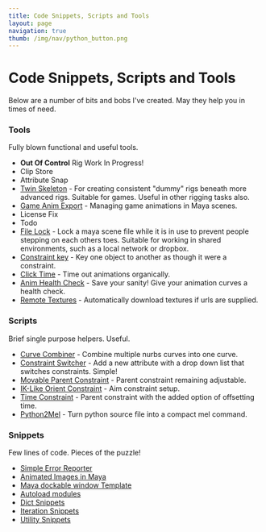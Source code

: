 ```yaml
---
title: Code Snippets, Scripts and Tools
layout: page
navigation: true
thumb: /img/nav/python_button.png
---
```

# Code Snippets, Scripts and Tools

Below are a number of bits and bobs I've created. May they help you in times of need.

### Tools

Fully blown functional and useful tools.

* __Out Of Control__ Rig Work In Progress!
* Clip Store
* Attribute Snap
* [Twin Skeleton](twinskeleton) - For creating consistent "dummy" rigs beneath more advanced rigs. Suitable for games. Useful in other rigging tasks also.
* [Game Anim Export](gameanimexport) - Managing game animations in Maya scenes.
* License Fix
* Todo
* [File Lock](filelock) - Lock a maya scene file while it is in use to prevent people stepping on each others toes. Suitable for working in shared environments, such as a local network or dropbox.
* [Constraint key](constraintkey) - Key one object to another as though it were a constraint.
* [Click Time](clicktime) - Time out animations organically.
* [Anim Health Check](animsanity) - Save your sanity! Give your animation curves a health check.
* [Remote Textures](remotetextures) - Automatically download textures if urls are supplied.

### Scripts

Brief single purpose helpers. Useful.

* [Curve Combiner](curvecombine) - Combine multiple nurbs curves into one curve.
* [Constraint Switcher](switchconstraint) - Add a new attribute with a drop down list that switches constraints. Simple!
* [Movable Parent Constraint](parentconstraint) - Parent constraint remaining adjustable.
* [IK-Like Orient Constraint](orientconstraint) - Aim constraint setup.
* [Time Constraint](timeconstraint) - Parent constraint with the added option of offsetting time.
* [Python2Mel](py2mel) - Turn python source file into a compact mel command.

### Snippets

Few lines of code. Pieces of the puzzle!

* [Simple Error Reporter](err_report)
* [Animated Images in Maya](animated_images)
* [Maya dockable window Template](docking_window)
* [Autoload modules](autoload)
* [Dict Snippets](dict)
* [Iteration Snippets](iterate)
* [Utility Snippets](utility)
